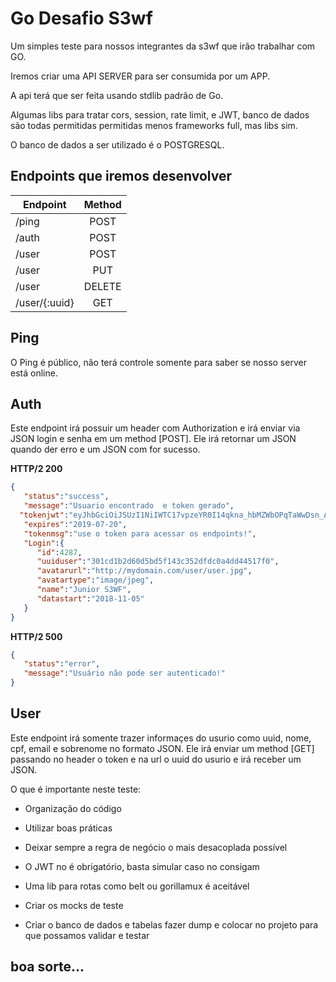 # Go Desafio S3wf

Um simples teste para nossos integrantes da s3wf que irão trabalhar com GO.


Iremos criar uma API SERVER para ser consumida por um APP.

A api terá que ser feita usando stdlib padrão de Go.

Algumas libs para tratar cors, session, rate limit, e JWT, banco de dados são todas permitidas permitidas menos frameworks full, mas libs sim.

O banco de dados a ser utilizado é o POSTGRESQL.

## Endpoints que iremos desenvolver

| Endpoint              | Method |
|-----------------------|:------:|
| /ping                 |  POST  |
| /auth                 |  POST  |
| /user                 |  POST  |
| /user                 |  PUT   |
| /user                 | DELETE |
| /user/{:uuid}         |  GET   |


## Ping
O Ping é público, não terá controle somente para saber se nosso server está online.

## Auth

Este endpoint irá possuir um header com Authorization e irá enviar via JSON login e senha em um method [POST].
Ele irá retornar um JSON quando der erro e um JSON com for sucesso.

**HTTP/2 200**
```json
{  
   "status":"success",
   "message":"Usuario encontrado  e token gerado",
  "tokenjwt":"eyJhbGciOiJSUzI1NiIWTC17vpzeYR0I14qkna_hbMZWbOPqTaWwDsn_Ace6QEInv7dTBaz48_eom9qWcX18NGmhTvpiHekqNYMt-RkOM8Hjc5DYNJuqyEy3gvy_IMjcu2w-hl2yHilvPNP_UK0oc1ebF2pUxaKdsD5oS5fV-TYlfH_k",
   "expires":"2019-07-20",
   "tokenmsg":"use o token para acessar os endpoints!",
   "Login":{ 
      "id":4287,
      "uuiduser":"301cd1b2d60d5bd5f143c352dfdc0a4dd44517f0",
      "avatarurl":"http://mydomain.com/user/user.jpg",
      "avatartype":"image/jpeg",
      "name":"Junior S3WF",
      "datastart":"2018-11-05"
   }
}
```

**HTTP/2 500**
```json
{  
   "status":"error",
   "message":"Usuário não pode ser autenticado!"
}
```

## User

Este endpoint irá somente trazer informaçes do usurio como uuid, nome, cpf, email e sobrenome no formato JSON.
Ele irá enviar um method [GET] passando no header o token e na url o uuid do usurio e irá receber um JSON.


O que é importante neste teste:

 - Organização do código
 
 - Utilizar boas práticas
 
 - Deixar sempre a regra de negócio o mais desacoplada possível
 
 - O JWT no é obrigatório, basta simular caso no consigam
 
 - Uma lib para rotas como belt ou gorillamux é aceitável
 
 - Criar os mocks de teste
 
 - Criar o banco de dados e tabelas fazer dump e colocar no projeto para que possamos validar e testar
 
## boa sorte...




